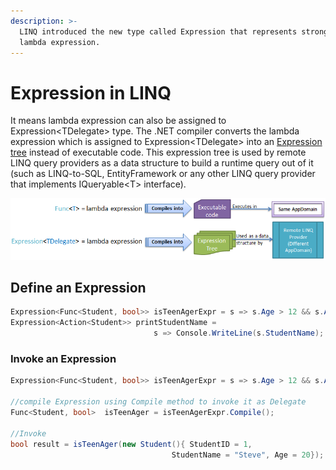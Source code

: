 ```yaml
---
description: >-
  LINQ introduced the new type called Expression that represents strongly typed
  lambda expression.
---
```


# Expression in LINQ

It means lambda expression can also be assigned to Expression&lt;TDelegate&gt; type.  The .NET compiler converts the lambda expression which is assigned to Expression&lt;TDelegate&gt; into an [Expression tree](https://www.tutorialsteacher.com/linq/expression-tree) instead of executable code. This expression tree is used by remote LINQ query providers as a data structure to build a runtime query out of it \(such as LINQ-to-SQL, EntityFramework or any other LINQ query provider that implements IQueryable&lt;T&gt; interface\).

![Expression and Func](../../.gitbook/assets/image%20%2817%29.png)

## Define an Expression

```csharp
Expression<Func<Student, bool>> isTeenAgerExpr = s => s.Age > 12 && s.Age < 20;
Expression<Action<Student>> printStudentName = 
                                s => Console.WriteLine(s.StudentName);
```

### Invoke an Expression



```csharp
Expression<Func<Student, bool>> isTeenAgerExpr = s => s.Age > 12 && s.Age < 20;

//compile Expression using Compile method to invoke it as Delegate
Func<Student, bool>  isTeenAger = isTeenAgerExpr.Compile();
            
//Invoke
bool result = isTeenAger(new Student(){ StudentID = 1, 
                                    StudentName = "Steve", Age = 20});
```



